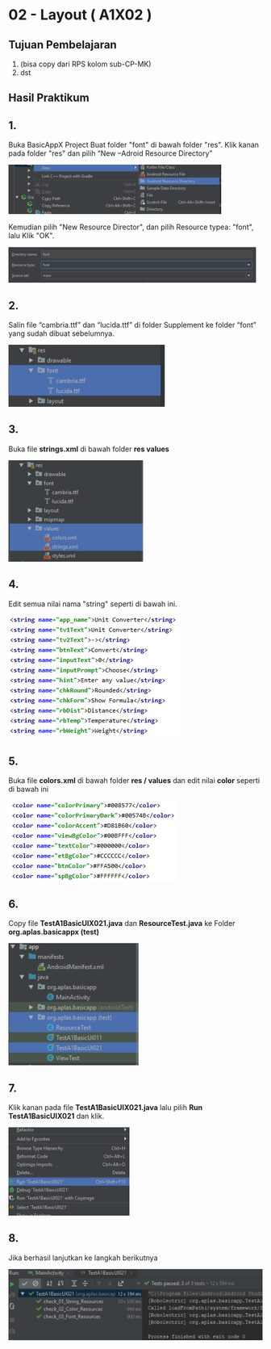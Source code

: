 # 02 - Layout ( A1X02 )


## Tujuan Pembelajaran

1. (bisa copy dari RPS kolom sub-CP-MK)
2. dst

## Hasil Praktikum 

## 1.
Buka BasicAppX Project
Buat folder "font" di bawah folder "res". Klik kanan pada folder "res" dan pilih
“New –Adroid Resource Directory”

![Teks alternatif](img/A1X02/1.png)

Kemudian pilih "New Resource Director", dan pilih Resource typea: "font", lalu Klik "OK".

![Teks alternatif](img/A1X02/1a.png)

## 2. 
Salin file “cambria.ttf” dan “lucida.ttf” di folder Supplement ke folder “font” yang
sudah dibuat sebelumnya.

![Teks alternatif](img/A1X02/2a.png)


## 3.
Buka file **strings.xml** di bawah folder **res values**

![Teks alternatif](img/A1X02/3.png)

## 4. 
Edit semua nilai nama "string" seperti di bawah ini.

![Teks alternatif](img/A1X02/4.png)

## 5. 
Buka file **colors.xml** di bawah folder **res / values** dan edit nilai **color** seperti di bawah ini

![Teks alternatif](img/A1X02/5.png)

## 6. 
Copy file **TestA1BasicUIX021.java** dan **ResourceTest.java** ke
Folder **org.aplas.basicappx (test)**

![Teks alternatif](img/A1X02/6.png)

## 7. 
Klik kanan pada file **TestA1BasicUIX021.java** lalu pilih **Run TestA1BasicUIX021** dan klik.

![Teks alternatif](img/A1X02/7.png)

## 8. 
Jika berhasil lanjutkan ke langkah berikutnya 

![Teks alternatif](img/A1X02/8.png)



